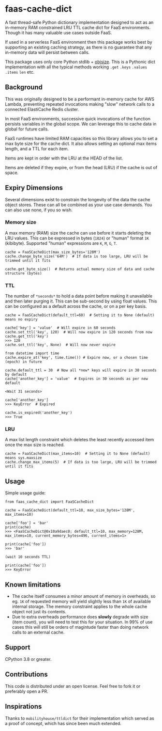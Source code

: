 # faas-cache-dict
A fast thread-safe Python dictionary implementation designed to act as an in-memory RAM
constrained LRU TTL cache dict for FaaS environments. Though it has many valuable use
cases outside FaaS.

If used in a serverless FaaS environment then this package works best by supporting an
existing caching strategy, as there is no guarantee that any in-memory data will persist
between calls.

This package uses only core Python stdlib +
[objsize](https://pypi.org/project/objsize/). This is a Pythonic dict implementation
with all the typical methods working `.get` `.keys` `.values` `.items` `len` etc.

## Background
This was originally designed to be a performant in-memory cache for AWS Lambda,
preventing repeated invocations making "slow" network calls to a connected ElastiCache
Redis cluster.

In most FaaS environments, successive quick invocations of the function persists
variables in the global scope. We can leverage this to cache data in global for future
calls.

FaaS runtimes have limited RAM capacities so this library allows you to set a max byte
size for the cache dict. It also allows setting an optional max items length, and a TTL
for each item.

Items are kept in order with the LRU at the HEAD of the list.

Items are deleted if they expire, or from the head (LRU) if the cache is out of space.

## Expiry Dimensions
Several dimensions exist to constrain the longevity of the data the cache object stores.
These can all be combined as your use case demands. You can also use none, if you so
wish.

### Memory size
A max memory (RAM) size the cache can use before it starts deleting the LRU values.
This can be expressed in bytes (`1024`) or "human" format `1K` (kibibyte). Supported
"human" expressions are `K`, `M`, `G`, `T`.

```
cache = FaaSCacheDict(max_size_bytes='128M')
cache.change_byte_size('64M')  # If data is too large, LRU will be trimmed until it fits

cache.get_byte_size()  # Returns actual memory size of data and cache structure (bytes)
```

### TTL
The number of `*seconds*` to hold a data point before making it unavailable and then
later purging it. This can be sub-second by using float values. This can be configured
as a default across the cache, or on a per key basis.

```
cache = FaaSCacheDict(default_ttl=60)  # Setting it to None (default) means no expiry

cache['key'] = 'value'  # Will expire in 60 seconds
cache.set_ttl('key', 120)  # Will now expire in 120 seconds from now
cache.get_ttl('key')
>>> 120
cache.set_ttl('key', None)  # Will now never expire

from datetime import time
cache.expire_at('key', time.time()) # Expire now, or a chosen time (epoch) in future

cache.default_ttl = 30  # Now all *new* keys will expire in 30 seconds by default
cache['another_key'] = 'value'  # Expires in 30 seconds as per new default

<Wait 31 seconds>

cache['another_key']
>>> KeyError  # Expired

cache.is_expired('another_key')
>>> True
```

### LRU
A max list length constraint which deletes the least recently accessed item once the max
size is reached.

```
cache = FaaSCacheDict(max_items=10)  # Setting it to None (default) means sys.maxsize
cache.change_max_items(5)  # If data is too large, LRU will be trimmed until it fits
```

## Usage
Simple usage guide:
```
from faas_cache_dict import FaaSCacheDict

cache = FaaSCacheDict(default_ttl=10, max_size_bytes='128M', max_items=10)

cache['foo'] = 'bar'
print(cache)
>>> <FaaSCacheDict@0x10a9daec0; default_ttl=10, max_memory=128M, max_items=10, current_memory_bytes=496, current_items=1>

print(cache['foo'])
>>> 'bar'

(wait 10 seconds TTL)

print(cache['foo'])
>>> KeyError
```
<!--- TODO: Better docs to come --->

## Known limitations
- The cache itself consumes a minor amount of memory in overheads, so eg. `1K` of
requested memory will yield slightly less than `1K` of available internal storage. The
memory constraint applies to the whole cache object not just its contents.
- Due to extra overheads performance does **slowly** degrade with size (item count), you
will need to test this for your situation. In 99% of use cases this will still be
orders of magintude faster than doing network calls to an external cache.

## Support
CPython 3.8 or greater.

## Contributions
This code is distributed under an open license. Feel free to fork it or preferably open
a PR.

## Inspirations
Thanks to `mobilityhouse/ttldict` for their implementation which served as a proof of
concept, which has since been much extended.
